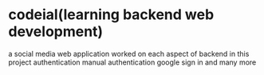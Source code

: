 # codeial(learning backend web development)
a social media web application
worked on each aspect of backend in this project 
authentication 
manual authentication
google sign in
and many more

